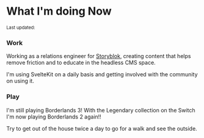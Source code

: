 <script>
  import DateUpdated from '$lib/components/date-updated.svelte'
  import Small from '$lib/components/small.svelte'
</script>

# What I'm doing Now

<Small>
  Last updated: <DateUpdated date="2022-08-25" small="true" />
</Small>

### Work

Working as a relations engineer for [Storyblok], creating content that
helps remove friction and to educate in the headless CMS space.

I'm using SvelteKit on a daily basis and getting involved with the
community on using it.

### Play

I'm still playing Borderlands 3! With the Legendary collection on the
Switch I'm now playing Borderlands 2 again!!

Try to get out of the house twice a day to go for a walk and see the
outside.

[storyblok]: https://www.storyblok.com/

